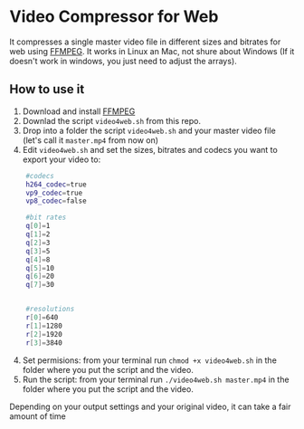 # Video Compressor for Web

It compresses a single master video file in different sizes and bitrates for web using [FFMPEG](https://www.ffmpeg.org/). It works in Linux an Mac, not shure about Windows (If it doesn't work in windows, you just need to adjust the arrays).

## How to use it

1) Download and install [FFMPEG](https://www.ffmpeg.org/download.html)
2) Downlad the script `video4web.sh` from this repo.
3) Drop into a folder the script `video4web.sh` and your master video file (let's call it `master.mp4` from now on)
4) Edit `video4web.sh` and set the sizes, bitrates and codecs you want to export your video to:
  ```sh
      #codecs
      h264_codec=true
      vp9_codec=true
      vp8_codec=false

      #bit rates
      q[0]=1
      q[1]=2
      q[2]=3
      q[3]=5
      q[4]=8
      q[5]=10
      q[6]=20
      q[7]=30


      #resolutions
      r[0]=640
      r[1]=1280
      r[2]=1920
      r[3]=3840
  ````
4) Set permisions: from your terminal run `chmod +x video4web.sh` in the folder where you put the script and the video.
5) Run the script: from your terminal run `./video4web.sh master.mp4` in the folder where you put the script and the video.

Depending on your output settings and your original video, it can take a fair amount of time 

